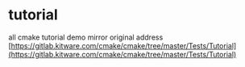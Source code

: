 # tutorial
all cmake tutorial demo mirror
original address [https://gitlab.kitware.com/cmake/cmake/tree/master/Tests/Tutorial](https://gitlab.kitware.com/cmake/cmake/tree/master/Tests/Tutorial)
